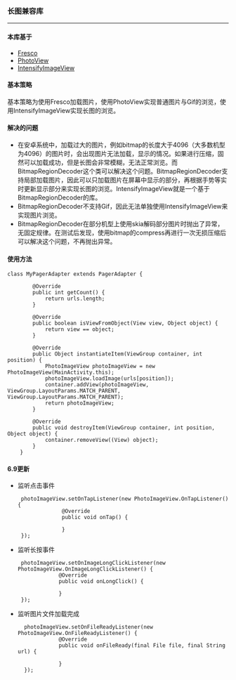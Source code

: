 ### 长图兼容库
---
#### 本库基于
 - [Fresco](https://github.com/facebook/fresco "Fresco")
 - [PhotoView](https://github.com/chrisbanes/PhotoView)
 - [IntensifyImageView](https://github.com/kareluo/IntensifyImageView)
 
#### 基本策略
基本策略为使用Fresco加载图片，使用PhotoView实现普通图片与Gif的浏览，使用IntensifyImageView实现长图的浏览。

#### 解决的问题
 - 在安卓系统中，加载过大的图片，例如bitmap的长度大于4096（大多数机型为4096）的图片时，会出现图片无法加载，显示的情况。如果进行压缩，固然可以加载成功，但是长图会非常模糊，无法正常浏览。而BitmapRegionDecoder这个类可以解决这个问题。BitmapRegionDecoder支持局部加载图片，因此可以只加载图片在屏幕中显示的部分，再根据手势等实时更新显示部分来实现长图的浏览。IntensifyImageView就是一个基于BitmapRegionDecoder的库。
 - BitmapRegionDecoder不支持Gif，因此无法单独使用IntensifyImageView来实现图片浏览。
 - BitmapRegionDecoder在部分机型上使用skia解码部分图片时抛出了异常，无固定规律。在测试后发现，使用bitmap的compress再进行一次无损压缩后可以解决这个问题，不再抛出异常。
 
#### 使用方法


	class MyPagerAdapter extends PagerAdapter {

			@Override
			public int getCount() {
				return urls.length;
			}

			@Override
			public boolean isViewFromObject(View view, Object object) {
				return view == object;
			}

			@Override
			public Object instantiateItem(ViewGroup container, int position) {
				PhotoImageView photoImageView = new PhotoImageView(MainActivity.this);
				photoImageView.loadImage(urls[position]);
				container.addView(photoImageView, ViewGroup.LayoutParams.MATCH_PARENT, ViewGroup.LayoutParams.MATCH_PARENT);
				return photoImageView;
			}

			@Override
			public void destroyItem(ViewGroup container, int position, Object object) {
				container.removeView((View) object);
			}
		} 


#### 6.9更新
 - 监听点击事件
 
        photoImageView.setOnTapListener(new PhotoImageView.OnTapListener() {
                     @Override
                     public void onTap() {
                     
                     }
        });
 - 监听长按事件

        
        photoImageView.setOnImageLongClickListener(new PhotoImageView.OnImageLongClickListener() {
                    @Override
                    public void onLongClick() {
                    
                    }
        });
  
 - 监听图片文件加载完成
 
         photoImageView.setOnFileReadyListener(new PhotoImageView.OnFileReadyListener() {
                    @Override
                    public void onFileReady(final File file, final String url) {
                    
                    }
         });